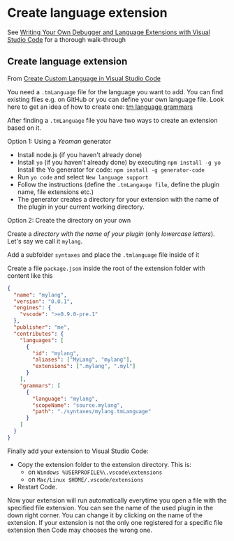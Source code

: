 # Create language extension

See [Writing Your Own Debugger and Language Extensions with Visual Studio Code](https://www.codemag.com/Article/1809051/Writing-Your-Own-Debugger-and-Language-Extensions-with-Visual-Studio-Code) for a thorough walk-through

## Create language extension

From [Create Custom Language in Visual Studio Code](https://stackoverflow.com/questions/30687783/create-custom-language-in-visual-studio-code)

You need a `.tmLanguage` file for the language you want to add. You can find existing files e.g. on GitHub or you can define your own language file. Look here to get an idea of how to create one: [tm language grammars](http://manual.macromates.com/en/language_grammars)

After finding a `.tmLanguage` file you have two ways to create an extension based on it.

Option 1: Using a _Yeoman_ generator

- Install node.js (if you haven't already done)
- Install `yo` (if you haven't already done) by executing `npm install -g yo`
  Install the Yo generator for code: `npm install -g generator-code`
- Run `yo code` and select `New language support`
- Follow the instructions (define the `.tmLangauge file`, define the plugin name, file extensions etc.)
- The generator creates a directory for your extension with the name of the plugin in your current working directory.

Option 2: Create the directory on your own

Create a _directory with the name of your plugin_ (only _lowercase letters_). Let's say we call it `mylang`.

Add a subfolder `syntaxes` and place the `.tmlanguage` file inside of it

Create a file `package.json` inside the root of the extension folder with content like this

```json
{
  "name": "mylang",
  "version": "0.0.1",
  "engines": {
    "vscode": ">=0.9.0-pre.1"
  },
  "publisher": "me",
  "contributes": {
    "languages": [
      {
        "id": "mylang",
        "aliases": ["MyLang", "mylang"],
        "extensions": [".mylang", ".myl"]
      }
    ],
    "grammars": [
      {
        "language": "mylang",
        "scopeName": "source.mylang",
        "path": "./syntaxes/mylang.tmLanguage"
      }
    ]
  }
}
```

Finally add your extension to Visual Studio Code:

- Copy the extension folder to the extension directory. This is:
  - on `Windows %USERPROFILE%\.vscode\extensions`
  - on `Mac/Linux $HOME/.vscode/extensions`
- Restart Code.

Now your extension will run automatically everytime you open a file with the specified file extension. You can see the name of the used plugin in the down right corner. You can change it by clicking on the name of the extension. If your extension is not the only one registered for a specific file extension then Code may chooses the wrong one.
